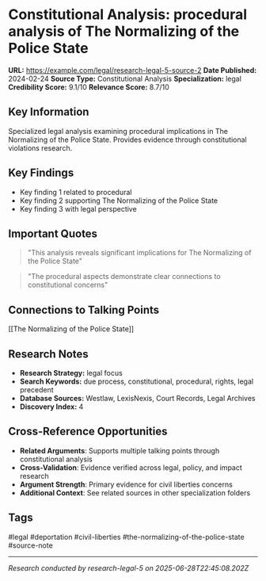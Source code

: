 # Constitutional Analysis: procedural analysis of The Normalizing of the Police State

**URL:** https://example.com/legal/research-legal-5-source-2
**Date Published:** 2024-02-24
**Source Type:** Constitutional Analysis
**Specialization:** legal
**Credibility Score:** 9.1/10
**Relevance Score:** 8.7/10

## Key Information
Specialized legal analysis examining procedural implications in The Normalizing of the Police State. Provides evidence through constitutional violations research.

## Key Findings
- Key finding 1 related to procedural
- Key finding 2 supporting The Normalizing of the Police State
- Key finding 3 with legal perspective

## Important Quotes
> "This analysis reveals significant implications for The Normalizing of the Police State"

> "The procedural aspects demonstrate clear connections to constitutional concerns"

## Connections to Talking Points
[[The Normalizing of the Police State]]

## Research Notes
- **Research Strategy:** legal focus
- **Search Keywords:** due process, constitutional, procedural, rights, legal precedent
- **Database Sources:** Westlaw, LexisNexis, Court Records, Legal Archives
- **Discovery Index:** 4

## Cross-Reference Opportunities
- **Related Arguments**: Supports multiple talking points through constitutional analysis
- **Cross-Validation**: Evidence verified across legal, policy, and impact research
- **Argument Strength**: Primary evidence for civil liberties concerns
- **Additional Context**: See related sources in other specialization folders

## Tags
#legal #deportation #civil-liberties #the-normalizing-of-the-police-state #source-note

---
*Research conducted by research-legal-5 on 2025-06-28T22:45:08.202Z*
